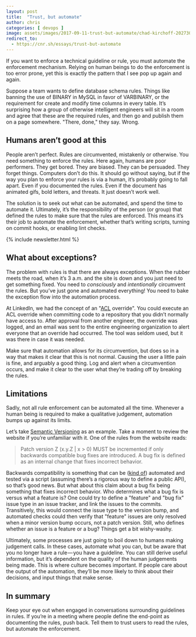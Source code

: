 ```yaml
---
layout: post
title:  "Trust, but automate"
author: chris
categories: [ devops ]
image: assets/images/2017-09-11-trust-but-automate/chad-kirchoff-202730-unsplash.jpg
redirect_to:
  - https://cnr.sh/essays/trust-but-automate
---
```


If you want to enforce a technical guideline or rule, you must automate the enforcement mechanism. Relying on human beings to do the enforcement is too error prone, yet this is exactly the pattern that I see pop up again and again.

Suppose a team wants to define database schema rules. Things like banning the use of BINARY in MySQL in favor of VARBINARY, or the requirement for create and modify time columns in every table. It’s surprising how a group of otherwise intelligent engineers will sit in a room and agree that these are the required rules, and then go and publish them on a page somewhere. "There, done," they say. Wrong.

## Humans aren’t good at this

People aren’t perfect. Rules are circumvented, mistakenly or otherwise. You need something to enforce the rules. Here again, humans are poor performers. They get bored. They are biased. They can be persuaded. They forget things. Computers don’t do this. It should go without saying, but if the way you plan to enforce your rules is via a human, it’s probably going to fall apart. Even if you documented the rules. Even if the document has animated gifs, bold letters, and threats. It just doesn’t work well.

The solution is to seek out what can be automated, and spend the time to automate it. Ultimately, it’s the responsibility of the person (or group) that defined the rules to make sure that the rules are enforced. This means it’s their job to automate the enforcement, whether that’s writing scripts, turning on commit hooks, or enabling lint checks.

{% include newsletter.html %}

## What about exceptions?

The problem with rules is that there are always exceptions. When the rubber meets the road, when it’s 3 a.m. and the site is down and you just need to get something fixed. You need to *consciously* and *intentionally* circumvent the rules. But you’ve just gone and automated everything! You need to bake the exception flow into the automation process.

At LinkedIn, we had the concept of an "[ACL](https://en.wikipedia.org/wiki/Access_control_list) override". You could execute an ACL override when committing code to a repository that you didn’t normally have access to. After approval from another engineer, the override was logged, and an email was sent to the entire engineering organization to alert everyone that an override had occurred. The tool was seldom used, but it was there in case it was needed.

Make sure that automation allows for its circumvention, but does so in a way that makes it clear that this is not normal. Causing the user a little pain is fine, and arguably a good thing. Log and alert when a circumvention occurs, and make it clear to the user what they’re trading off by breaking the rules.

## Limitations

Sadly, not all rule enforcement can be automated all the time. Whenever a human being is required to make a qualitative judgement, automation bumps up against its limits.

Let’s take [Semantic Versioning](http://semver.org/) as an example. Take a moment to review the website if you’re unfamiliar with it. One of the rules from the website reads:

> Patch version Z (x.y.Z \| x > 0) MUST be incremented if only backwards compatible bug fixes are introduced. A bug fix is defined as an internal change that fixes incorrect behavior.

Backwards compatibility is something that can be ([kind of](http://hisham.hm/2016/03/24/you-cant-automate-semver-or-there-is-no-way-around-rices-theorem/)) automated and tested via a script (assuming there’s a rigorous way to define a public API), so that’s good news. But what about this claim about a bug fix being something that fixes incorrect behavior. Who determines what a bug fix is versus what a feature is? One could try to define a "feature" and "bug fix" issue type in an issue tracker, and link the issues to the commits. Transitively, this would connect the issue type to the version bump, and automated checks could then verify that "feature" issues are only resolved when a minor version bump occurs, not a patch version. Still, who defines whether an issue is a feature or a bug? Things get a bit wishy-washy.

Ultimately, some processes are just going to boil down to humans making judgement calls. In these cases, automate what you can, but be aware that you no longer have a rule — you have a guideline. You can still derive useful information, but it’s dependent on the quality of the human judgements being made. This is where culture becomes important. If people care about the output of the automation, they’ll be more likely to think about their decisions, and input things that make sense.

## In summary

Keep your eye out when engaged in conversations surrounding guidelines in rules. If you’re in a meeting where people define the end-point as documenting the rules, push back. Tell them to trust users to read the rules, but automate the enforcement.

